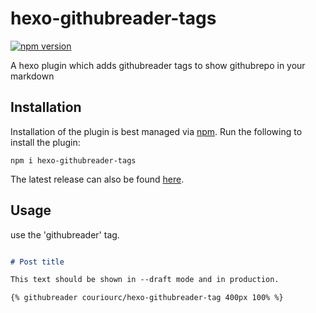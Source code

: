 # hexo-githubreader-tags

[![npm version](https://badge.fury.io/js/hexo-githubreader-tags.svg)](https://www.npmjs.com/package/hexo-githubreader-tags)

A hexo plugin which adds githubreader tags to show githubrepo in your markdown

## Installation

Installation of the plugin is best managed via [npm](https://www.npmjs.com/package/hexo-githubreader-tags). Run the following to install the plugin:

```shell
npm i hexo-githubreader-tags
```

The latest release can also be found [here](https://github.com/couriourc/hexo-githubreader-tags/releases).

## Usage

use the 'githubreader'  tag. 

```markdown

# Post title

This text should be shown in --draft mode and in production.

{% githubreader couriourc/hexo-githubreader-tag 400px 100% %}


```
